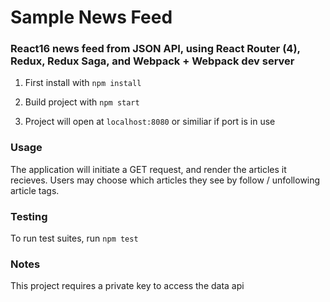 # Sample News Feed 
### React16 news feed from JSON API, using React Router (4), Redux, Redux Saga, and Webpack + Webpack dev server

1. First install with ``npm install``

2. Build project with ``npm start``

3. Project will open at ``localhost:8080`` or similiar if port is in use

### Usage
The application will initiate a GET request, and render the articles it recieves.
Users may choose which articles they see by follow / unfollowing article tags.

### Testing
To run test suites, run ``npm test``

### Notes
This project requires a private key to access the data api

